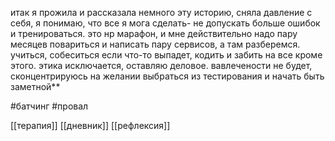 итак я прожила и рассказала немного эту историю, сняла давление с себя, я понимаю, что все я мога сделать- не допускать больше ошибок и тренироваться. это нр марафон, и мне действительно надо пару месяцев повариться и написать пару сервисов, а там разберемся. учиться, собеситься если что-то выпадет, кодить и забить на все кроме этого. этика исключается, оставляю деловое. вавлечености не будет, сконцентрируюсь на желании выбраться из тестирования и начать быть заметной**

 #батчинг #провал

[[терапия]]
[[дневник]]
[[рефлексия]]